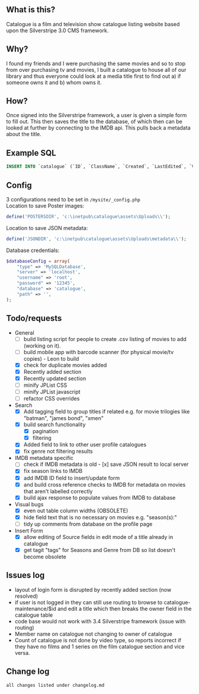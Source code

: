 ## What is this? ##
Catalogue is a film and television show catalogue listing website based upon the Silverstripe 3.0 CMS framework.

## Why? ##
I found my friends and I were purchasing the same movies and so to stop from over purchasing tv and movies, I built a catalogue to house all of our library and thus everyone could look at a media title first to find out a) if someone owns it and b) whom owns it.

## How? ##
Once signed into the Silverstripe framework, a user is given a simple form to fill out. This then saves the title to the database, of which then can be looked at further by connecting to the IMDB api. This pulls back a metadata about the title.

## Example SQL ##

```sql
INSERT INTO `catalogue` (`ID`, `ClassName`, `Created`, `LastEdited`, `Video_title`, `Video_type`, `Genre`, `Seasons`, `Status`, `Source`, `Quality`, `Owner`, `Comments`, `Wanted_by`, `Last_updated`) VALUES (1, 'Catalogue', '2014-03-18 22:03:08', '2014-03-18 22:03:08', 'Breaking Bad', 'TV', 'Drama | Crime', 'Season 1 | Season 2 | Season 3 | Season 4 | Season 5', 'Downloaded', 'HDTV', '720p', '1', 'later seasons HDTV 720p', NULL, '2014-03-18 22:03:08', 'Drugs , Bryan Cranston', `breakingBad.jpg`, 'tt0903747', '2008-2013';
```
## Config ##
3 configurations need to be set in ```/mysite/_config.php```  
Location to save Poster images:
```php
define('POSTERSDIR', 'c:\inetpub\catalogue\assets\Uploads\\');
```
Location to save JSON metadata:
```php
define('JSONDIR', 'c:\inetpub\catalogue\assets\Uploads\metadata\\'); 
```
Database credentials:
```php
$databaseConfig = array(
	"type" => 'MySQLDatabase',
	"server" => 'localhost',
	"username" => 'root',
	"password" => '12345',
	"database" => 'catalogue',
	"path" => '',
);
```

## Todo/requests ##
  - General
	  - [ ] build listing script for people to create .csv listing of movies to add (working on it).
	  - [ ] build mobile app with barcode scanner (for physical movie/tv copies) - Leon to build
	  - [x] check for duplicate movies added
	  - [x] Recently added section
	  - [x] Recently updated section
	  - [ ] minify JPList CSS
	  - [ ] minify JPList javascript
	  - [ ] refactor CSS overrides
  - Search
      - [x] Add tagging field to group titles if related e.g. for movie trilogies like "batman", "james bond", "xmen"
      - [x] build search functionality
        - [x]  pagination
        - [x]  filtering
	  - [x] Added field to link to other user profile catalogues
	  - [x] fix genre not filtering results
  - IMDB metadata specific
      - [ ]  check if IMDB metadata is old
	    - [x] save JSON result to local server
      - [x]  fix season links to IMDB
      - [x]  add IMDB ID field to insert/update form
      - [x]  and build cross reference checks to IMDB for metadata on movies that aren't labelled correctly
      - [x]  build ajax response to populate values from IMDB to database
  - Visual bugs
      - [x] even out table column widths (OBSOLETE)
      - [x] hide field text that is no necessary on movies e.g. "season(s):"
      - [ ] tidy up comments from database on the profile page
  - Insert Form
      - [x] allow editing of Source fields in edit mode of a title already in catalogue
	  - [x] get tagit "tags" for Seasons and Genre from DB so list doesn't become obsolete 

## Issues log ##
- layout of login form is disrupted by recently added section (now resolved)
- if user is not logged in they can still use routing to browse to catalogue-maintenance/$id and edit a title which then breaks the owner field in the catalogue table
- code base would not work with 3.4 Silverstripe framework (issue with routing)
- Member name on catalogue not changing to owner of catalogue
- Count of catalogue is not done by video type, so reports incorrect if they have no films and 1 series on the film catalogue section and vice versa.

## Change log ##
    all changes listed under changelog.md
